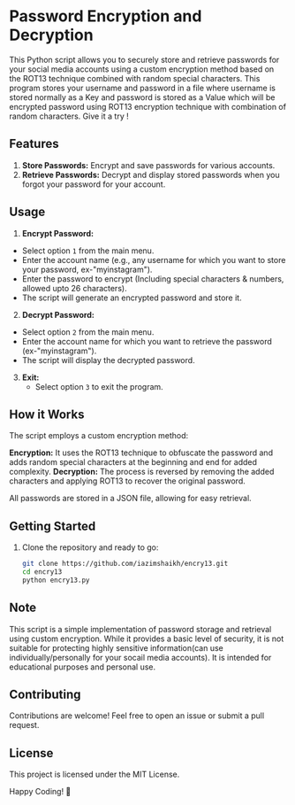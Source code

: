 # Password Encryption and Decryption

This Python script allows you to securely store and retrieve passwords for your social media accounts using a custom encryption method based on the ROT13 technique combined with random special characters. This program stores your username and password in a file where username is stored normally as a Key and password is stored as a Value which will be encrypted password using ROT13 encryption technique with combination of random characters. Give it a try !

## Features

1. **Store Passwords:** Encrypt and save passwords for various accounts.
2. **Retrieve Passwords:** Decrypt and display stored passwords when you forgot your password for your account.


## Usage

1. **Encrypt Password:**
  - Select option `1` from the main menu.
  - Enter the account name (e.g., any username for which you want to store your password, ex-"myinstagram").
  - Enter the password to encrypt (Including special characters & numbers, allowed upto 26 characters).
  - The script will generate an encrypted password and store it.


2. **Decrypt Password:**
  - Select option `2` from the main menu.
  - Enter the account name for which you want to retrieve the password (ex-"myinstagram").
  - The script will display the decrypted password.

3. **Exit:**
   - Select option `3` to exit the program.

## How it Works

The script employs a custom encryption method:

**Encryption:** It uses the ROT13 technique to obfuscate the password and adds random special characters at the beginning and end for added complexity.
**Decryption:** The process is reversed by removing the added characters and applying ROT13 to recover the original password.

All passwords are stored in a JSON file, allowing for easy retrieval.

## Getting Started

1. Clone the repository and ready to go:
   ```bash
   git clone https://github.com/iazimshaikh/encry13.git
   cd encry13
   python encry13.py

## Note
This script is a simple implementation of password storage and retrieval using custom encryption. While it provides a basic level of security, it is not suitable for protecting highly sensitive information(can use individually/personally for your socail media accounts). It is intended for educational purposes and personal use.

## Contributing
Contributions are welcome! Feel free to open an issue or submit a pull request.

## License
This project is licensed under the MIT License.

Happy Coding! 🚀

